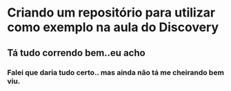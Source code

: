 # Criando um repositório para utilizar como exemplo na aula do Discovery
## Tá tudo correndo bem..eu acho
### Falei que daria tudo certo.. mas ainda não tá me cheirando bem viu.


